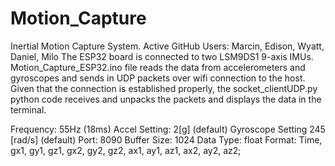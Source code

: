 # Motion_Capture
Inertial Motion Capture System.
Active GitHub Users: Marcin, Edison, Wyatt, Daniel, Milo
The ESP32 board is connected to two LSM9DS1 9-axis IMUs. Motion_Capture_ESP32.ino file reads the data from accelerometers and gyroscopes and sends in UDP packets over wifi connection
to the host. Given that the connection is established properly, the socket_clientUDP.py python code receives and unpacks the packets and displays the data in the terminal.

Frequency: 55Hz (18ms)
Accel Setting: 2[g] (default)   Gyroscope Setting 245 [rad/s] (default)
Port: 8090   Buffer Size: 1024   Data Type: float
Format: Time, gx1, gy1, gz1, gx2, gy2, gz2, ax1, ay1, az1, ax2, ay2, az2;
